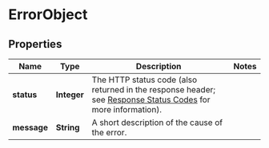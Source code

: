 

# ErrorObject


## Properties

| Name | Type | Description | Notes |
|------------ | ------------- | ------------- | -------------|
|**status** | **Integer** | The HTTP status code (also returned in the response header; see [Response Status Codes](/documentation/web-api/concepts/api-calls#response-status-codes) for more information).  |  |
|**message** | **String** | A short description of the cause of the error.  |  |



